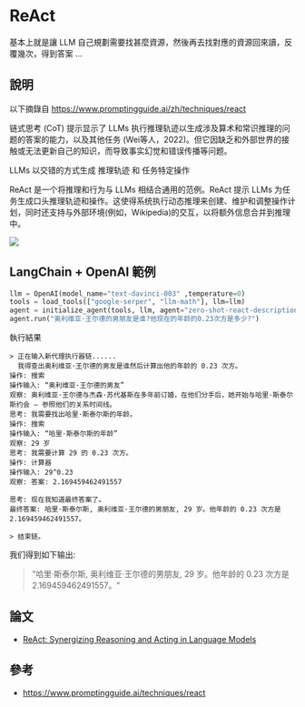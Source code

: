 # ReAct

基本上就是讓 LLM 自己規劃需要找甚麼資源，然後再去找對應的資源回來讀，反覆幾次，得到答案 ...

## 說明

以下摘錄自 https://www.promptingguide.ai/zh/techniques/react

链式思考 (CoT) 提示显示了 LLMs 执行推理轨迹以生成涉及算术和常识推理的问题的答案的能力，以及其他任务 (Wei等人，2022)。但它因缺乏和外部世界的接触或无法更新自己的知识，而导致事实幻觉和错误传播等问题。

LLMs 以交错的方式生成 推理轨迹 和 任务特定操作 

ReAct 是一个将推理和行为与 LLMs 相结合通用的范例。ReAct 提示 LLMs 为任务生成口头推理轨迹和操作。这使得系统执行动态推理来创建、维护和调整操作计划，同时还支持与外部环境(例如，Wikipedia)的交互，以将额外信息合并到推理中。

![](https://www.promptingguide.ai/_next/image?url=%2F_next%2Fstatic%2Fmedia%2Freact.8e7c93ae.png&w=1920&q=75)


## LangChain + OpenAI 範例

```py
llm = OpenAI(model_name="text-davinci-003" ,temperature=0)
tools = load_tools(["google-serper", "llm-math"], llm=llm)
agent = initialize_agent(tools, llm, agent="zero-shot-react-description", verbose=True)
agent.run("奥利维亚·王尔德的男朋友是谁?他现在的年龄的0.23次方是多少?")
```

執行結果

```
> 正在输入新代理执行器链......
  我得查出奥利维亚·王尔德的男友是谁然后计算出他的年龄的 0.23 次方。
操作: 搜索
操作输入: “奥利维亚·王尔德的男友”
观察: 奥利维亚·王尔德与杰森·苏代基斯在多年前订婚，在他们分手后，她开始与哈里·斯泰尔斯约会 — 参照他们的关系时间线。
思考: 我需要找出哈里·斯泰尔斯的年龄。
操作: 搜索
操作输入: “哈里·斯泰尔斯的年龄”
观察: 29 岁
思考: 我需要计算 29 的 0.23 次方。
操作: 计算器
操作输入: 29^0.23
观察: 答案: 2.169459462491557
 
思考: 现在我知道最终答案了。
最终答案: 哈里·斯泰尔斯, 奥利维亚·王尔德的男朋友, 29 岁。他年龄的 0.23 次方是 2.169459462491557。
 
> 结束链。
```

我们得到如下输出:

> "哈里·斯泰尔斯, 奥利维亚·王尔德的男朋友, 29 岁。他年龄的 0.23 次方是 2.169459462491557。"

## 論文

* [ReAct: Synergizing Reasoning and Acting in Language Models](https://arxiv.org/abs/2210.03629)

## 參考

* https://www.promptingguide.ai/techniques/react

